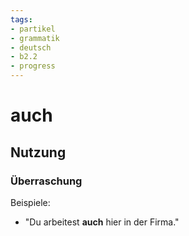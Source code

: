 ```yaml
---
tags:
- partikel
- grammatik
- deutsch
- b2.2
- progress
---
```


# auch

## Nutzung

### Überraschung  

Beispiele:  

- "Du arbeitest **auch** hier in der Firma."  
